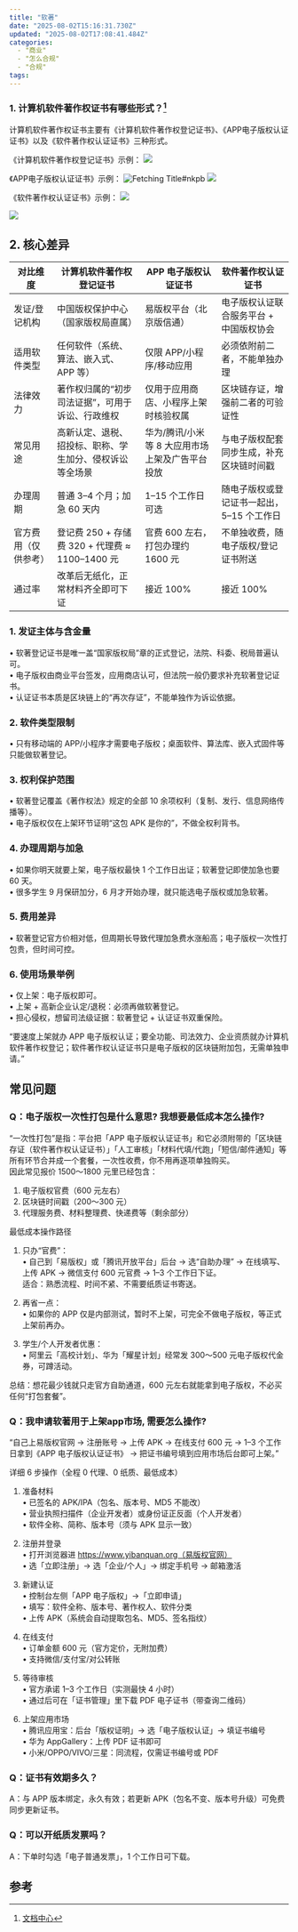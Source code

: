 ```yaml
---
title: "软著"
date: "2025-08-02T15:16:31.730Z"
updated: "2025-08-02T17:08:41.484Z"
categories:
  - "商业"
  - "怎么合规"
  - "合规"
tags:
---
```



### 1. 计算机软件著作权证书有哪些形式？[^1]

计算机软件著作权证书主要有《计算机软件著作权登记证书》、《APP电子版权认证证书》以及《软件著作权认证证书》三种形式。

《计算机软件著作权登记证书》示例：
![](https://alliance-communityfile-drcn.dbankcdn.com/FileServer/getFile/cmtyPub/011/111/111/0000000000011111111.20231013193057.95951991540025980433598841575705:50001231000000:2800:2C75B9BEFE509544A888DE8428195B8D7CD6F09C9F598EABC3DC9B082ECA17EF.png?needInitFileName=true?needInitFileName=true?needInitFileName=true?needInitFileName=true?needInitFileName=true?needInitFileName=true?needInitFileName=true)

《APP电子版权认证证书》示例：
![Fetching Title#nkpb](https://alliance-communityfile-drcn.dbankcdn.com/FileServer/getFile/cmtyPub/011/111/111/0000000000011111111.20231013193119.41179431405420083891334485761128:50001231000000:2800:8074E66AA2991337460DCA6353CE3CDC0A6B2DB84F96EC2DD7286A05B5A58792.png?needInitFileName=true?needInitFileName=true?needInitFileName=true?needInitFileName=true?needInitFileName=true?needInitFileName=true?needInitFileName=true)
![](https://alliance-communityfile-drcn.dbankcdn.com/FileServer/getFile/cmtyPub/011/111/111/0000000000011111111.20231013193124.53550052622025563630243289403067:50001231000000:2800:755FACC4370C89538F1AB7835CD58CCDA1875AD2CBCF8723835586D66BA8E82E.png?needInitFileName=true?needInitFileName=true?needInitFileName=true?needInitFileName=true?needInitFileName=true?needInitFileName=true?needInitFileName=true)

《软件著作权认证证书》示例：
![](https://alliance-communityfile-drcn.dbankcdn.com/FileServer/getFile/cmtyPub/011/111/111/0000000000011111111.20231013193139.63735868566767929151439138628386:50001231000000:2800:3BFF09D8A8C9B5EC1A7A65077EB15B41C38FFD6D8F7A24E21CD66DBCAD373C30.png?needInitFileName=true?needInitFileName=true?needInitFileName=true?needInitFileName=true?needInitFileName=true?needInitFileName=true?needInitFileName=true)

![](https://alliance-communityfile-drcn.dbankcdn.com/FileServer/getFile/cmtyPub/011/111/111/0000000000011111111.20231013193143.31031674473235906309263151053759:50001231000000:2800:37F7E8A316A86474BB29AEDCDEC68BBF45DE7BE53AE7436A52E0CE0EE09FEDC4.png?needInitFileName=true?needInitFileName=true?needInitFileName=true?needInitFileName=true?needInitFileName=true?needInitFileName=true?needInitFileName=true)


## 2. 核心差异

| 对比维度 | 计算机软件著作权登记证书 | APP 电子版权认证证书 | 软件著作权认证证书 |
|---|---|---|---|
| 发证/登记机构 | 中国版权保护中心（国家版权局直属） | 易版权平台（北京版信通） | 电子版权认证联合服务平台 + 中国版权协会 |
| 适用软件类型 | 任何软件（系统、算法、嵌入式、APP 等） | 仅限 APP/小程序/移动应用 | 必须依附前二者，不能单独办理 |
| 法律效力 | 著作权归属的“初步司法证据”，可用于诉讼、行政维权 | 仅用于应用商店、小程序上架时核验权属 | 区块链存证，增强前二者的可验证性 |
| 常见用途 | 高新认定、退税、招投标、职称、学生加分、侵权诉讼等全场景 | 华为/腾讯/小米等 8 大应用市场上架及广告平台投放 | 与电子版权配套同步生成，补充区块链时间戳 |
| 办理周期 | 普通 3–4 个月；加急 60 天内 | 1–15 个工作日可选 | 随电子版权或登记证书一起出，5–15 个工作日 |
| 官方费用（仅供参考） | 登记费 250 + 存储费 320 + 代理费 ≈ 1100–1400 元 | 官费 600 左右，打包办理约 1600 元 | 不单独收费，随电子版权/登记证书附送 |
| 通过率 | 改革后无纸化，正常材料齐全即可下证 | 接近 100% | 接近 100% |

### 1. 发证主体与含金量  

   • 软著登记证书是唯一盖“国家版权局”章的正式登记，法院、科委、税局普遍认可。  
   • 电子版权由商业平台签发，应用商店认可，但法院一般仍要求补充软著登记证书。  
   • 认证证书本质是区块链上的“再次存证”，不能单独作为诉讼依据。

### 2. 软件类型限制  

   • 只有移动端的 APP/小程序才需要电子版权；桌面软件、算法库、嵌入式固件等只能做软著登记。

### 3. 权利保护范围  

   • 软著登记覆盖《著作权法》规定的全部 10 余项权利（复制、发行、信息网络传播等）。  
   • 电子版权仅在上架环节证明“这包 APK 是你的”，不做全权利背书。

### 4. 办理周期与加急  

   • 如果你明天就要上架，电子版权最快 1 个工作日出证；软著登记即使加急也要 60 天。  
   • 很多学生 9 月保研加分，6 月才开始办理，就只能选电子版权或加急软著。

### 5. 费用差异  

   • 软著登记官方价相对低，但周期长导致代理加急费水涨船高；电子版权一次性打包贵，但时间可控。

### 6. 使用场景举例  

   • 仅上架：电子版权即可。  
   • 上架 + 高新企业认定/退税：必须再做软著登记。  
   • 担心侵权，想留司法级证据：软著登记 + 认证证书双重保险。

“要速度上架就办 APP 电子版权认证；要全功能、司法效力、企业资质就办计算机软件著作权登记；软件著作权认证证书只是电子版权的区块链附加包，无需单独申请。”

## 常见问题

### Q：电子版权一次性打包是什么意思? 我想要最低成本怎么操作?

“一次性打包”是指：平台把「APP 电子版权认证证书」和它必须附带的「区块链存证（软件著作权认证证书）」「人工审核」「材料代填/代跑」「短信/邮件通知」等所有环节合并成一个套餐，一次性收费，你不用再逐项单独购买。  
因此常见报价 1500～1800 元里已经包含：  
1. 电子版权官费（600 元左右）  
2. 区块链时间戳（200～300 元）  
3. 代理服务费、材料整理费、快递费等（剩余部分）

最低成本操作路径  
1. 只办“官费”：  
   • 自己到「易版权」或「腾讯开放平台」后台 → 选“自助办理” → 在线填写、上传 APK → 微信支付 600 元官费 → 1–3 个工作日下证。  
   适合：熟悉流程、时间不紧、不需要纸质证书寄送。  

2. 再省一点：  
   • 如果你的 APP 仅是内部测试，暂时不上架，可完全不做电子版权，等正式上架前再办。  

3. 学生/个人开发者优惠：  
   • 阿里云「高校计划」、华为「耀星计划」经常发 300～500 元电子版权代金券，可蹲活动。  

总结：想花最少钱就只走官方自助通道，600 元左右就能拿到电子版权，不必买任何“打包套餐”。

### Q：我申请软著用于上架app市场, 需要怎么操作?

“自己上易版权官网 → 注册账号 → 上传 APK → 在线支付 600 元 → 1–3 个工作日拿到《APP 电子版权认证证书》 → 把证书编号填到应用市场后台即可上架。”

详细 6 步操作（全程 0 代理、0 纸质、最低成本）

1. 准备材料  
   • 已签名的 APK/IPA（包名、版本号、MD5 不能改）  
   • 营业执照扫描件（企业开发者）或身份证正反面（个人开发者）  
   • 软件全称、简称、版本号（须与 APK 显示一致）

2. 注册并登录  
   • 打开浏览器进 https://www.yibanquan.org（易版权官网）  
   • 选「立即注册」→ 选「企业/个人」→ 绑定手机号 → 邮箱激活

3. 新建认证  
   • 控制台左侧「APP 电子版权」→「立即申请」  
   • 填写：软件全称、版本号、著作权人、软件分类  
   • 上传 APK（系统会自动提取包名、MD5、签名指纹）

4. 在线支付  
   • 订单金额 600 元（官方定价，无附加费）  
   • 支持微信/支付宝/对公转账

5. 等待审核  
   • 官方承诺 1–3 个工作日（实测最快 4 小时）  
   • 通过后可在「证书管理」里下载 PDF 电子证书（带查询二维码）

6. 上架应用市场  
   • 腾讯应用宝：后台「版权证明」→ 选「电子版权认证」→ 填证书编号  
   • 华为 AppGallery：上传 PDF 证书即可  
   • 小米/OPPO/VIVO/三星：同流程，仅需证书编号或 PDF

### Q：证书有效期多久？  

A：与 APP 版本绑定，永久有效；若更新 APK（包名不变、版本号升级）可免费同步更新证书。  

### Q：可以开纸质发票吗？  

A：下单时勾选「电子普通发票」，1 个工作日可下载。


## 参考

[^1]: [文档中心](https://developer.huawei.com/consumer/cn/doc/app/50111-02)